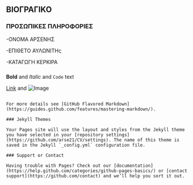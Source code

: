 ## ΒΙΟΓΡΑΓΙΚΟ



### ΠΡΟΣΩΠΙΚΕΣ ΠΛΗΡΟΦΟΡΙΕΣ
-ΟΝΟΜΑ   ΑΡΣΕΝΗΣ 


-ΕΠΙΘΕΤΟ ΑΥΛΩΝΙΤΗς 


-ΚΑΤΑΓΩΓΗ ΚΕΡΚΙΡΑ

### 

**Bold** and _Italic_ and `Code` text

[Link](url) and ![Image](src)
```

For more details see [GitHub Flavored Markdown](https://guides.github.com/features/mastering-markdown/).

### Jekyll Themes

Your Pages site will use the layout and styles from the Jekyll theme you have selected in your [repository settings](https://github.com/arse21/CV/settings). The name of this theme is saved in the Jekyll `_config.yml` configuration file.

### Support or Contact

Having trouble with Pages? Check out our [documentation](https://help.github.com/categories/github-pages-basics/) or [contact support](https://github.com/contact) and we’ll help you sort it out.
